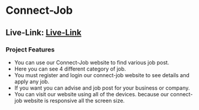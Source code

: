 # Connect-Job

## Live-Link: [Live-Link]()

### Project Features
- You can use our Connect-Job website to find various job post.
- Here you can see 4 different category of job.
- You must register and login our connect-job website to see details and apply any job.
- If you want you can advise and job post for your business or company.
- You can visit our website using all of the devices. because our connect-job website is responsive all the screen size.